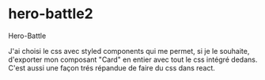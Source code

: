 # hero-battle2

Hero-Battle

J'ai choisi le css avec styled components qui me permet, si je le souhaite, d'exporter mon composant "Card" en entier avec tout le css intégré dedans.
C'est aussi une façon trés répandue de faire du css dans react.
